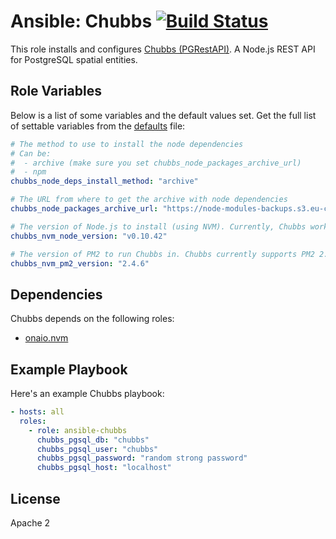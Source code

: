 Ansible: Chubbs [![Build Status](https://travis-ci.org/onaio/ansible-chubbs.svg?branch=master)](https://travis-ci.org/onaio/ansible-chubbs)
=========

This role installs and configures [Chubbs (PGRestAPI)](https://github.com/onaio/PGRestAPI). A Node.js REST API for PostgreSQL spatial entities.

Role Variables
--------------

Below is a list of some variables and the default values set. Get the full list of settable variables from the [defaults](./defaults/main.yml) file:

```yml
# The method to use to install the node dependencies
# Can be:
#  - archive (make sure you set chubbs_node_packages_archive_url)
#  - npm
chubbs_node_deps_install_method: "archive"

# The URL from where to get the archive with node dependencies
chubbs_node_packages_archive_url: "https://node-modules-backups.s3.eu-central-1.amazonaws.com/pgrestapi.zip"

# The version of Node.js to install (using NVM). Currently, Chubbs works with Node.js 0.10
chubbs_nvm_node_version: "v0.10.42"

# The version of PM2 to run Chubbs in. Chubbs currently supports PM2 2.4
chubbs_nvm_pm2_version: "2.4.6"
```

Dependencies
------------

Chubbs depends on the following roles:
 - [onaio.nvm](https://github.com/onaio/ansible-nvm)

Example Playbook
----------------

Here's an example Chubbs playbook:

```yml
- hosts: all
  roles:
    - role: ansible-chubbs
      chubbs_pgsql_db: "chubbs"
      chubbs_pgsql_user: "chubbs"
      chubbs_pgsql_password: "random strong password"
      chubbs_pgsql_host: "localhost"
```

License
-------

Apache 2

